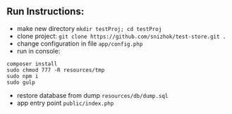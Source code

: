 ## Run Instructions:

* make new directory `mkdir testProj; cd testProj`
* clone project: `git clone https://github.com/snizhok/test-store.git .`
* change configuration in file `app/config.php`
* run in console: 
```
composer install
sudo chmod 777 -R resources/tmp
sudo npm i
sudo gulp
```
* restore database from dump `resources/db/dump.sql`
* app entry point `public/index.php`
